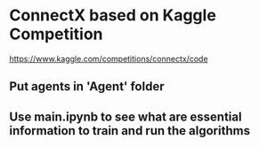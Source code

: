 # ConnectX based on Kaggle Competition
https://www.kaggle.com/competitions/connectx/code 

## Put agents in 'Agent' folder
## Use main.ipynb to see what are essential information to train and run the algorithms
